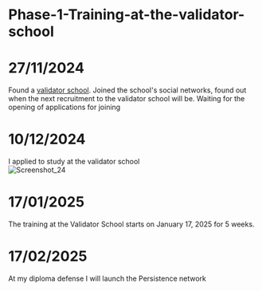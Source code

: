 # Phase-1-Training-at-the-validator-school

# 27/11/2024

Found a [validator school](https://github.com/Distributed-Validators-Synctems). Joined the school's social networks, found out when the next recruitment to the validator school will be. Waiting for the opening of applications for joining  

# 10/12/2024

I applied to study at the validator school  
![Screenshot_24](https://github.com/user-attachments/assets/4ad11e40-ff56-40c5-86e0-f8b15b4bf8b6)

# 17/01/2025

The training at the Validator School starts on January 17, 2025 for 5 weeks.

# 17/02/2025

At my diploma defense I will launch the Persistence network
